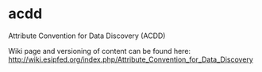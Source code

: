 # acdd
Attribute Convention for Data Discovery (ACDD)

Wiki page and versioning of content can be found here: http://wiki.esipfed.org/index.php/Attribute_Convention_for_Data_Discovery
